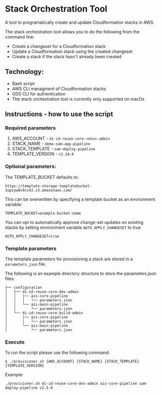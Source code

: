 # Stack Orchestration Tool

A tool to programatically create and update Cloudformation stacks in AWS.

The stack orchestration tool allows you to do the following from the command line:
* Create a changeset for a Cloudformation stack
* Update a Cloudformation stack using the created changeset
* Create a stack if the stack hasn't already been created

## Technology:

* Bash script
* AWS CLI managment of Cloudformation stacks
* GDS CLI for authentication
* The stack orchestration tool is currently only supported on macOs

## Instructions - how to use the script

### Required parameters
1. AWS_ACCOUNT - `di-id-reuse-core-<env>-admin`
2. STACK_NAME - `demo-sam-app-pipeline`
3. STACK_TEMPLATE - `sam-deploy-pipeline`
4. TEMPLATE_VERSION - `v1.10.0`

### Optional parameters:

The TEMPLATE_BUCKET defaults to:

```
https://template-storage-templatebucket-1upzyw6v9cs42.s3.amazonaws.com/
```

This can be overwritten by specifying a template bucket as an environment variable:

```
TEMPLATE_BUCKET=example-bucket-name
```

You can opt to automatically approve change-set updates on existing stacks by setting environment variable `AUTO_APPLY_CHANGESET` to true

```
AUTO_APPLY_CHANGESET=true
```

### Template parameters

The template parameters for provisioning a stack are stored in a `parameters.json` file.

The following is an example directory structure to store the parameters.json files:

```
├── configuration
│   ├── di-id-reuse-core-dev-admin
│   │   ├── ais-core-pipeline
│   │   │   └── parameters.json
│   │   └── ais-main-pipeline
│   │       └── parameters.json
│   └── di-id-reuse-core-build-admin
│       ├── ais-core-pipeline
│       │   └── parameters.json
│       └── ais-main-pipeline
│           └── parameters.json
```

### Execute

To run the script please use the following command:

```
$ ./provisioner.sh {AWS_ACCOUNT} {STACK_NAME} {STACK_TEMPLATE} {TEMPLATE_VERSION}
```

Example:
```
./provisioner.sh di-id-reuse-core-dev-admin ais-core-pipeline sam-deploy-pipeline v2.5.0
```

